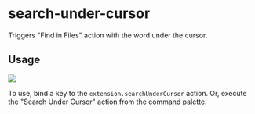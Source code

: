 # search-under-cursor

Triggers "Find in Files" action with the word under the cursor.

## Usage

![](search-under-cursor.mov.gif)

To use, bind a key to the `extension.searchUnderCursor` action.  Or, execute
the "Search Under Cursor" action from the command palette.
